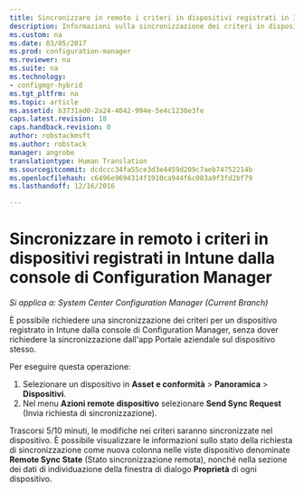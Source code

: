 ```yaml
---
title: Sincronizzare in remoto i criteri in dispositivi registrati in Intune |Microsoft Docs
description: Informazioni sulla sincronizzazione dei criteri in dispositivi registrati in Intune dalla console di Configuration Manager
ms.custom: na
ms.date: 03/05/2017
ms.prod: configuration-manager
ms.reviewer: na
ms.suite: na
ms.technology:
- configmgr-hybrid
ms.tgt_pltfrm: na
ms.topic: article
ms.assetid: b3731ad0-2a24-4042-994e-5e4c1230e3fe
caps.latest.revision: 18
caps.handback.revision: 0
author: robstackmsft
ms.author: robstack
manager: angrobe
translationtype: Human Translation
ms.sourcegitcommit: dcdccc34fa55ce3d3e4459d209c7aeb74752214b
ms.openlocfilehash: c6496e9694314f1910ca944f6c083a9f3fd2bf79
ms.lasthandoff: 12/16/2016

---
```

# <a name="remotely-synchronize-policy-on-intune-enrolled-devices-from-the-configuration-manager-console"></a>Sincronizzare in remoto i criteri in dispositivi registrati in Intune dalla console di Configuration Manager

*Si applica a: System Center Configuration Manager (Current Branch)*


È possibile richiedere una sincronizzazione dei criteri per un dispositivo registrato in Intune dalla console di Configuration Manager, senza dover richiedere la sincronizzazione dall'app Portale aziendale sul dispositivo stesso. 

Per eseguire questa operazione:

1.    Selezionare un dispositivo in **Asset e conformità** > **Panoramica** > **Dispositivi**.
2.    Nel menu **Azioni remote dispositivo** selezionare **Send Sync Request** (Invia richiesta di sincronizzazione).


Trascorsi 5/10 minuti, le modifiche nei criteri saranno sincronizzate nel dispositivo. È possibile visualizzare le informazioni sullo stato della richiesta di sincronizzazione come nuova colonna nelle viste dispositivo denominate **Remote Sync State** (Stato sincronizzazione remota), nonché nella sezione dei dati di individuazione della finestra di dialogo **Proprietà** di ogni dispositivo.

